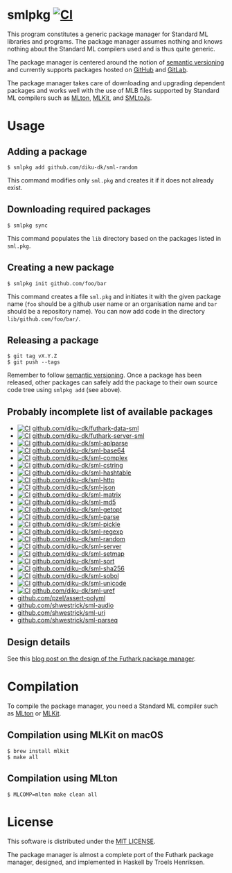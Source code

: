 # smlpkg [![CI](https://github.com/diku-dk/smlpkg/workflows/CI/badge.svg)](https://github.com/diku-dk/smlpkg/actions)

This program constitutes a generic package manager for Standard ML
libraries and programs. The package manager assumes nothing and knows
nothing about the Standard ML compilers used and is thus quite
generic.

The package manager is centered around the notion of [semantic versioning](https://semver.org/) and currently supports packages
hosted on [GitHub](https://github.com/) and
[GitLab](https://about.gitlab.com/).

The package manager takes care of downloading and upgrading dependent
packages and works well with the use of MLB files supported by
Standard ML compilers such as [MLton](http://mlton.org/),
[MLKit](http://elsman.com/mlkit/), and
[SMLtoJs](http://www.smlserver.org/smltojs/).

# Usage

## Adding a package

```
$ smlpkg add github.com/diku-dk/sml-random
```

This command modifies only `sml.pkg` and creates it if it does not already exist.

## Downloading required packages

```
$ smlpkg sync
```

This command populates the `lib` directory based on the packages listed in `sml.pkg`.

## Creating a new package

```
$ smlpkg init github.com/foo/bar
```

This command creates a file `sml.pkg` and initiates it with the given
package name (`foo` should be a github user name or an organisation
name and `bar` should be a repository name). You can now add code in the
directory `lib/github.com/foo/bar/`.

## Releasing a package

```
$ git tag vX.Y.Z
$ git push --tags
```

Remember to follow [semantic versioning](https://semver.org). Once a
package has been released, other packages can safely add the package
to their own source code tree using `smlpkg add` (see above).

## Probably incomplete list of available packages

* [![CI](https://github.com/diku-dk/futhark-data-sml/workflows/CI/badge.svg)](https://github.com/diku-dk/futhark-data-sml/actions) [github.com/diku-dk/futhark-data-sml](https://github.com/diku-dk/futhark-data-sml)
* [![CI](https://github.com/diku-dk/futhark-server-sml/workflows/CI/badge.svg)](https://github.com/diku-dk/futhark-server-sml/actions) [github.com/diku-dk/futhark-server-sml](https://github.com/diku-dk/futhark-server-sml)
* [![CI](https://github.com/diku-dk/sml-aplparse/workflows/CI/badge.svg)](https://github.com/diku-dk/sml-aplparse/actions)
  [github.com/diku-dk/sml-aplparse](https://github.com/diku-dk/sml-aplparse)
* [![CI](https://github.com/diku-dk/sml-base64/workflows/CI/badge.svg)](https://github.com/diku-dk/sml-base64/actions)
  [github.com/diku-dk/sml-base64](https://github.com/diku-dk/sml-base64)
* [![CI](https://github.com/diku-dk/sml-complex/workflows/CI/badge.svg)](https://github.com/diku-dk/sml-complex/actions)
  [github.com/diku-dk/sml-complex](https://github.com/diku-dk/sml-complex)
* [![CI](https://github.com/diku-dk/sml-cstring/workflows/CI/badge.svg)](https://github.com/diku-dk/sml-cstring/actions)
  [github.com/diku-dk/sml-cstring](https://github.com/diku-dk/sml-cstring)
* [![CI](https://github.com/diku-dk/sml-hashtable/workflows/CI/badge.svg)](https://github.com/diku-dk/sml-hashtable/actions)
  [github.com/diku-dk/sml-hashtable](https://github.com/diku-dk/sml-hashtable)
* [![CI](https://github.com/diku-dk/sml-http/workflows/CI/badge.svg)](https://github.com/diku-dk/sml-http/actions)
  [github.com/diku-dk/sml-http](https://github.com/diku-dk/sml-http)
* [![CI](https://github.com/diku-dk/sml-json/workflows/CI/badge.svg)](https://github.com/diku-dk/sml-json/actions)
  [github.com/diku-dk/sml-json](https://github.com/diku-dk/sml-json)
* [![CI](https://github.com/diku-dk/sml-matrix/workflows/CI/badge.svg)](https://github.com/diku-dk/sml-matrix/actions)
  [github.com/diku-dk/sml-matrix](https://github.com/diku-dk/sml-matrix)
* [![CI](https://github.com/diku-dk/sml-md5/workflows/CI/badge.svg)](https://github.com/diku-dk/sml-md5/actions)
  [github.com/diku-dk/sml-md5](https://github.com/diku-dk/sml-md5)
* [![CI](https://github.com/diku-dk/sml-getopt/workflows/CI/badge.svg)](https://github.com/diku-dk/sml-getopt/actions)
  [github.com/diku-dk/sml-getopt](https://github.com/diku-dk/sml-getopt)
* [![CI](https://github.com/diku-dk/sml-parse/workflows/CI/badge.svg)](https://github.com/diku-dk/sml-parse/actions)
  [github.com/diku-dk/sml-parse](https://github.com/diku-dk/sml-parse)
* [![CI](https://github.com/diku-dk/sml-pickle/workflows/CI/badge.svg)](https://github.com/diku-dk/sml-pickle/actions)
  [github.com/diku-dk/sml-pickle](https://github.com/diku-dk/sml-pickle)
* [![CI](https://github.com/diku-dk/sml-regexp/workflows/CI/badge.svg)](https://github.com/diku-dk/sml-regexp/actions)
  [github.com/diku-dk/sml-regexp](https://github.com/diku-dk/sml-regexp)
* [![CI](https://github.com/diku-dk/sml-random/workflows/CI/badge.svg)](https://github.com/diku-dk/sml-random/actions)
  [github.com/diku-dk/sml-random](https://github.com/diku-dk/sml-random)
* [![CI](https://github.com/diku-dk/sml-server/workflows/CI/badge.svg)](https://github.com/diku-dk/sml-server/actions)
  [github.com/diku-dk/sml-server](https://github.com/diku-dk/sml-server)
* [![CI](https://github.com/diku-dk/sml-setmap/workflows/CI/badge.svg)](https://github.com/diku-dk/sml-setmap/actions)
  [github.com/diku-dk/sml-setmap](https://github.com/diku-dk/sml-setmap)
* [![CI](https://github.com/diku-dk/sml-sort/workflows/CI/badge.svg)](https://github.com/diku-dk/sml-sort/actions)
  [github.com/diku-dk/sml-sort](https://github.com/diku-dk/sml-sort)
* [![CI](https://github.com/diku-dk/sml-sha256/workflows/CI/badge.svg)](https://github.com/diku-dk/sml-sha256/actions)
  [github.com/diku-dk/sml-sha256](https://github.com/diku-dk/sml-sha256)
* [![CI](https://github.com/diku-dk/sml-sobol/workflows/CI/badge.svg)](https://github.com/diku-dk/sml-sobol/actions)
  [github.com/diku-dk/sml-sobol](https://github.com/diku-dk/sml-sobol)
* [![CI](https://github.com/diku-dk/sml-unicode/workflows/CI/badge.svg)](https://github.com/diku-dk/sml-unicode/actions)
  [github.com/diku-dk/sml-unicode](https://github.com/diku-dk/sml-unicode)
* [![CI](https://github.com/diku-dk/sml-uref/workflows/CI/badge.svg)](https://github.com/diku-dk/sml-uref/actions)
  [github.com/diku-dk/sml-uref](https://github.com/diku-dk/sml-uref)
* [github.com/pzel/assert-polyml](https://github.com/pzel/assert-polyml)
* [github.com/shwestrick/sml-audio](https://github.com/shwestrick/sml-audio)
* [github.com/shwestrick/sml-uri](https://github.com/shwestrick/sml-uri)
* [github.com/shwestrick/sml-parseq](https://github.com/shwestrick/sml-parseq)


## Design details

See this [blog post on the design of the Futhark package
manager](https://futhark-lang.org/blog/2018-08-03-the-present-futhark-package-manager.html).

# Compilation

To compile the package manager, you need a Standard ML compiler such
as [MLton](http://mlton.org/) or [MLKit](http://elsman.com/mlkit/).

## Compilation using MLKit on macOS

```
$ brew install mlkit
$ make all
```

## Compilation using MLton

```
$ MLCOMP=mlton make clean all
```

# License

This software is distributed under the [MIT LICENSE](LICENSE).

The package manager is almost a complete port of the Futhark
package manager, designed, and implemented in Haskell by Troels
Henriksen.
